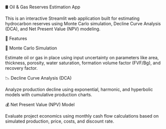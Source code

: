🛢️ Oil & Gas Reserves Estimation App

This is an interactive Streamlit web application built for estimating hydrocarbon reserves using Monte Carlo simulation, Decline Curve Analysis (DCA), and Net Present Value (NPV) modeling. 

🔧 Features

🎲 Monte Carlo Simulation

Estimate oil or gas in place using input uncertainty on parameters like area, thickness, porosity, water saturation, formation volume factor (FVF/Bg), and recovery factor.

📉 Decline Curve Analysis (DCA)

Analyze production decline using exponential, harmonic, and hyperbolic models with cumulative production charts.

💰 Net Present Value (NPV) Model

Evaluate project economics using monthly cash flow calculations based on simulated production, price, costs, and discount rate.
